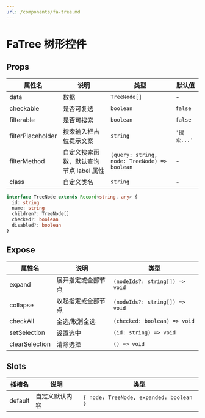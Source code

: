 ```yaml
---
url: /components/fa-tree.md
---
```

# FaTree 树形控件 &#x20;

## Props

| 属性名            | 说明                                    | 类型                                         | 默认值      |
| ----------------- | --------------------------------------- | -------------------------------------------- | ----------- |
| data              | 数据                                    | `TreeNode[]`                                 | -           |
| checkable         | 是否可复选                              | `boolean`                                    | `false`     |
| filterable        | 是否可搜索                              | `boolean`                                    | `false`     |
| filterPlaceholder | 搜索输入框占位提示文案                  | `string`                                     | `'搜索...'` |
| filterMethod      | 自定义搜索函数，默认查询节点 label 属性 | `(query: string, node: TreeNode) => boolean` | -           |
| class             | 自定义类名                              | `string`                                     | -           |

```ts
interface TreeNode extends Record<string, any> {
  id: string
  name: string
  children?: TreeNode[]
  checked?: boolean
  disabled?: boolean
}
```

## Expose

| 属性名         | 说明               | 类型                           |
| -------------- | ------------------ | ------------------------------ |
| expand         | 展开指定或全部节点 | `(nodeIds?: string[]) => void` |
| collapse       | 收起指定或全部节点 | `(nodeIds?: string[]) => void` |
| checkAll       | 全选/取消全选      | `(checked: boolean) => void`   |
| setSelection   | 设置选中           | `(id: string) => void`         |
| clearSelection | 清除选择           | `() => void`                   |

## Slots

| 插槽名  | 说明           | 类型                                    |
| ------- | -------------- | --------------------------------------- |
| default | 自定义默认内容 | `{ node: TreeNode, expanded: boolean }` |
